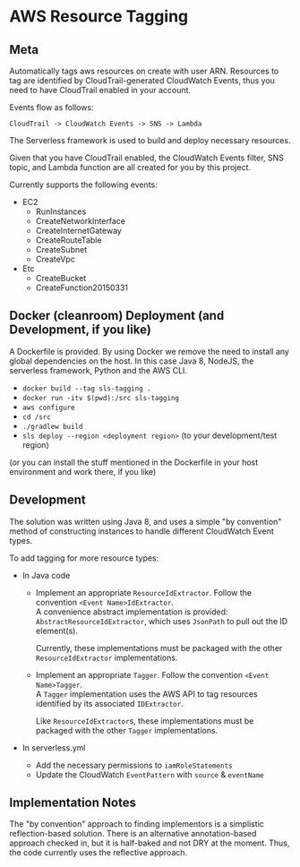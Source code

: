 AWS Resource Tagging
====================
Meta
----
Automatically tags aws resources on create with user ARN.  Resources to tag are identified
by CloudTrail-generated CloudWatch Events, thus you need to have CloudTrail enabled in your 
account.

Events flow as follows:

```
CloudTrail -> CloudWatch Events -> SNS -> Lambda
```

The Serverless framework is used to build and deploy necessary resources. 

Given that you have CloudTrail enabled, the CloudWatch Events filter, SNS topic, and Lambda
function are all created for you by this project.
 

Currently supports the following events:

- EC2
    - RunInstances
    - CreateNetworkInterface
    - CreateInternetGateway
    - CreateRouteTable
    - CreateSubnet
    - CreateVpc
- Etc
    - CreateBucket
    - CreateFunction20150331


Docker (cleanroom) Deployment (and Development, if you like)
-----------------------------
A Dockerfile is provided.  By using Docker we remove the need to install any global dependencies 
on the host. In this case Java 8, NodeJS, the serverless framework, Python and the AWS CLI.

- `docker build --tag sls-tagging .`
- `docker run -itv $(pwd):/src sls-tagging`
- `aws configure`
- `cd /src`
- `./gradlew build`
- `sls deploy --region <deployment region>` (to your development/test region)

(or you can install the stuff mentioned in the Dockerfile in your host environment and work there, if you like)


Development
-----------

The solution was written using Java 8, and uses a simple "by convention" method of constructing instances to handle 
different CloudWatch Event types.

To add tagging for more resource types:

- In Java code
  - Implement an appropriate `ResourceIdExtractor`.  Follow the convention `<Event Name>IdExtractor`.  
    A convenience abstract implementation is provided: `AbstractResourceIdExtractor`, which uses `JsonPath` to pull out the ID element(s).

     Currently, these implementations must be packaged with the other `ResourceIdExtractor` implementations.
  - Implement an appropriate `Tagger`.  Follow the convention `<Event Name>Tagger`.  
    A `Tagger` implementation uses the AWS API to tag resources identified by its associated `IDExtractor`.

     Like `ResourceIdExtractor`s, these implementations must be packaged with the other `Tagger` implementations.

- In serverless.yml
  - Add the necessary permissions to `iamRoleStatements` 
  - Update the CloudWatch `EventPattern` with `source` & `eventName` 
  

Implementation Notes
--------------------
The "by convention" approach to finding implementors is a simplistic reflection-based solution.  There is an 
alternative annotation-based approach checked in, but it is half-baked and not DRY at the moment.  Thus, the 
code currently uses the reflective approach.